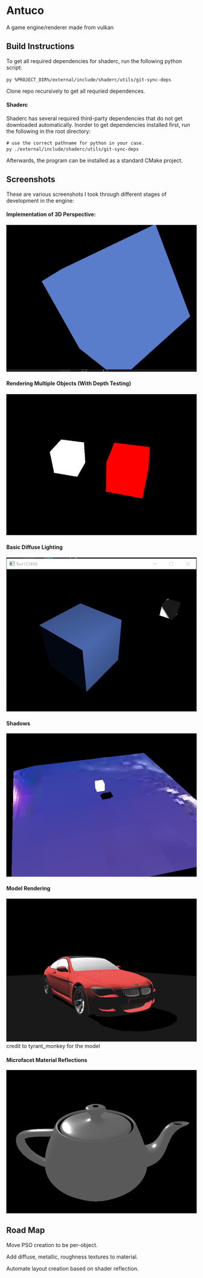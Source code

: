 # Antuco

A game engine/renderer made from vulkan

## Build Instructions

To get all required dependencies for shaderc, run the following python script:

`py %PROJECT_DIR%/external/include/shaderc/utils/git-sync-deps`

Clone repo recursively to get all requried dependences.

#### Shaderc

Shaderc has several required third-party dependencies that do not get downloaded automatically. Inorder to get dependencies installed first, run the following in the root directory:

```
# use the correct pathname for python in your case.
py ./external/include/shaderc/utils/git-sync-deps
```

Afterwards, the program can be installed as a standard CMake project.

## Screenshots

These are various screenshots I took through different stages of development in the engine:

#### Implementation of 3D Perspective:

![First Month Of Development](antuco_screenshots/august_11_progress_shot.PNG?raw=true "3D Perspective Rendering")

#### Rendering Multiple Objects (With Depth Testing)

![Depth Testing](antuco_screenshots/august_12_progress_shot.PNG?raw=true "Multiple Objects")

#### Basic Diffuse Lighting

![Lighting](antuco_screenshots/lighting.PNG?raw=true "Diffuse Lighting")

#### Shadows

![Shadows](antuco_screenshots/shadow_mapping_1_light.png?raw=true "Shadows")

#### Model Rendering

![BMW](antuco_screenshots/bmw_current.png?raw=true "BMW")
credit to tyrant_monkey for the model

#### Microfacet Material Reflections

![Teapot](antuco_screenshots/microfacet_specular.JPG?raw=true "Teapot")

## Road Map

Move PSO creation to be per-object.

Add diffuse, metallic, roughness textures to material.

Automate layout creation based on shader reflection.
